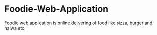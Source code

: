 # Foodie-Web-Application
Foodie web application is online delivering of food like pizza, burger and halwa etc.
